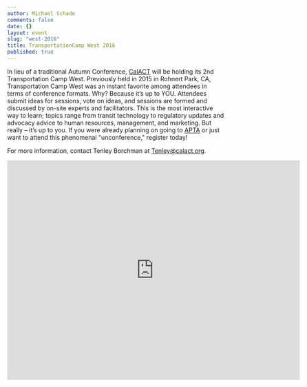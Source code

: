 ```yaml
---
author: Michael Schade
comments: false
date: {}
layout: event
slug: "west-2016"
title: TransportationCamp West 2016
published: true
---
```

In lieu of a traditional Autumn Conference, [CalACT](https://www.calact.org/) will be holding its 2nd Transportation Camp West. Previously held in 2015 in Rohnert Park, CA, Transportation Camp West was an instant favorite among attendees in terms of conference formats. Why? Because it’s up to YOU. Attendees submit ideas for sessions, vote on ideas, and sessions are formed and discussed by on-site experts and facilitators.
This is the most interactive way to learn; topics range from transit technology to regulatory updates and advocacy advice to human resources, management, and marketing. But really – it’s up to you. If you were already planning on going to [APTA](http://www.apta.com/mc/annual/) or just want to attend this phenomenal "unconference," register today!

For more information, contact Tenley Borchman at [Tenley@calact.org](Tenley@calact.org).

<iframe src="https://www.google.com/maps/embed?pb=!1m18!1m12!1m3!1d3311.6011464968446!2d-118.39026858478893!3d33.89992468064766!2m3!1f0!2f0!3f0!3m2!1i1024!2i768!4f13.1!3m3!1m2!1s0x80c2b4066cccc189%3A0xf11940b58766ca55!2s1400+Parkview+Ave%2C+Manhattan+Beach%2C+CA+90266!5e0!3m2!1sen!2sus!4v1470888300158" width="680" height="510" frameborder="0" style="border:0" allowfullscreen></iframe>

